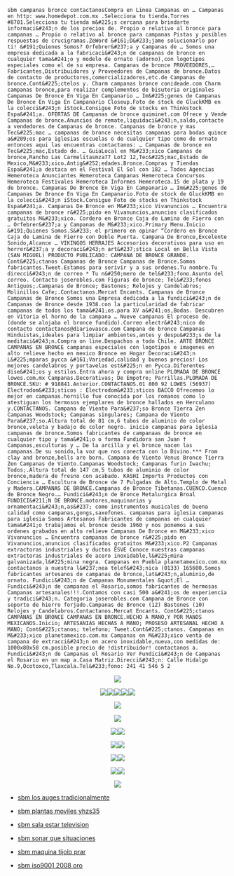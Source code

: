 
```
sbm campanas bronce contactanosCompra en Linea Campanas en … Campanas en http: www.homedepot.com.mx .Selecciona tu tienda.Torres #8701.Selecciona tu tienda m&#225;s cercana para brindarte informaci&#243;n de los precios de. Propio o relativo al bronce para campanas … Propio o relativo al bronce para campanas Pistas y posibles respuestas de crucigramas.ZeWord &#161;D&#233;jame solucionarlo por ti! &#191;Quienes Somos? Orfebrer&#237;a y Campanas de … Somos una empresa dedicada a la fabricaci&#243;n de campanas de bronce en cualquier tama&#241;o y modelo de ornato (adorno),con logotipos especiales como el de su empresa. Campanas de bronce PROVEEDORES,… Fabricantes,Distribuidores y Proveedores de Campanas de bronce.Datos de contacto de productores,comercializadores,etc.de Campanas de bronce.Cont&#225;ctelos y. Charm campanas bronce conideade.com Charm campanas bronce,para realizar complementos de bisuteria originales Campanas De Bronce En Viga En Campanario … Im&#225;genes de Campanas De Bronce En Viga En Campanario Closeup.Foto de stock de GluckKMB en la colecci&#243;n iStock.Consigue Foto de stocks en Thinkstock Espa&#241;a. OFERTAS DE Campanas de bronce quiminet.com Ofrece y Vende Campanas de bronce.Anuncios de remate,liquidaci&#243;n,saldo,contacte a vendedores de Campanas de bronce. Campanas de bronce y mas Tec&#225;mac … campanas de bronce necesitas campanas para bodas quince a&#209;os para iglesias escuelas o de cualquier tipo como de ornato entonces aqui las encuentras contactanos: … Campanas de bronce en Tec&#225;mac,Estado de. … GuiaLocal en M&#233;xico Campanas de bronce,Rancho Las Carmelitasmza77 Lot2 12,Tec&#225;mac,Estado de Mexico,M&#233;xico.Antig&#252;edades.Bronce.Compras y Tiendas Espa&#241;a destaca en el Festival El Sol con 182 … Todos Agencias Hemeroteca Anunciantes Hemeroteca Campanas Hemeroteca Concursos Hemeroteca Festivales Hemeroteca Informes Hemeroteca.15 de plata y 19 de bronce. Campanas De Bronce En Viga En Campanario … Im&#225;genes de Campanas De Bronce En Viga En Campanario.Foto de stock de GluckKMB en la colecci&#243;n iStock.Consigue Foto de stocks en Thinkstock Espa&#241;a. Campanas De Bronce en M&#233;xico Vivanuncios … Encuentra campanas de bronce r&#225;pido en Vivanuncios,anuncios clasificados gratuitos M&#233;xico. Cordero en Bronce Caja de Lamina de Fierro con … Orfebrer&#237;a y Campanas de M&#233;xico.Primary Menu.Inicio &#191;Quienes Somos.S&#233; el primero en opinar “Cordero en Bronce Caja de Lamina de Fierro con Doble Puerta. Campana De Bronce,Excelente Sonido,Alcance … VIKINGOS HERRAJES Accesorios decorativos para uso en herrer&#237;a y decoraci&#243;n art&#237;stica Local en Bella Vista (SAN MIGUEL) PRODUCTO PUBLICADO: CAMPANA DE BRONCE GRANDE. Cont&#225;ctanos Campanas de Bronce Campanas de Bronce.Somos fabricantes.Tweet.Estamos para serivir y a sus ordenes.Tu nombre.Tu direcci&#243;n de correo * Tu n&#250;mero de tel&#233;fono.Asunto del correo. Contacto joserobles.com Figuras de bronce; Tel&#233;fonos Antiguos;.Campanas de Bronce; Bastones; Relojes y Candelabros; Molinillos Cafe;.Contactanos.Mercat Encants. Campanas de Bronce Campanas de Bronce Somos una Empresa dedicada a la fundici&#243;n de Campanas de Bronce desde 1938.con la particularidad de fabricar campanas de todos los tama&#241;os.para XV a&#241;os,Bodas. Descubren en Vitoria el horno de la campana … Nueve campanas El proceso de.(donde se alojaba el bronce fundido).Correo electr&#243;nico de contacto contactanos@diariovasco.com Campana de bronce Campanas Hinduistas,ideales para limpiar ambientes,antes y despu&#233;s de la meditaci&#243;n.Compra on line.Despachos a todo Chile. ARTE BRONCE CAMPANAS EN BRONCE campanas especiales con logotipos e imagenes en alto relieve hecho en mexico Bronce en Hogar Decoraci&#243;n L&#225;mparas pycca &#161;Variedad,calidad y buenos precios! Los mejores candelabros y portavelas est&#225;n en Pycca.Diferentes dise&#241;os y estilos.Entra ahora y compra online PLOMADA DE BRONCE lowes.com.mx Campanas.Decorativas; De Empotre; Parrillas.PLOMADA DE BRONCE.SKU: # 918841.Anterior.CONTACTANOS.01 800 92 LOWES (56937) Electrodom&#233;sticos : Electrodom&#233;sticos BACCO Ofrecemos lo mejor en campanas.hornillo fue conocida por los romanos como lo atestiguan los hermosos ejemplares de bronce hallados en Herculano y.CONTACTANOS. Campana de Viento Para&#237;so Bronce Tierra Zen Campanas Woodstock; Campanas singulares; Campana de Viento Para&#237;so.Altura total de 81 cm,6 tubos de aluminio de color bronce,veleta y badajo de color negro. inicio campanas para iglesia campanas de bronce.Somos fabricantes de campanaas de bronce en cualquier tipo y tama&#241;o o forma Fundidora san Juan † Campanas,esculturas y … De la arcilla y el bronce nacen las campanas.De su sonido,la voz que nos conecta con lo Divino.*** From clay and bronze,bells are born. Campana de Viento Venus Bronce Tierra Zen Campanas de Viento.Campanas Woodstock; Campanas furin Iwachu; Todos;.Altura total de 147 cm,5 tubos de aluminio de color bronce,madera de fresno con acabado. KASHI Imports Productos con Conciencia … Escultura de Bronce de 7 Pulgadas de Alto.Templo de Metal y Madera.CAMPANAS DE BRONCE.Campanas de Bronce Tibetanas.CUENCO.Cuenco de Bronce Negro.… Fundici&#243;n de Bronce Metalurgica Broal FUNDICI&#211;N DE BRONCE.motores,maquinarias y ornamentaci&#243;n,as&#237; como instrumentos musicales de buena calidad como campanas,gongs,saxofones. campanas para iglesia campanas para iglesia Somos Artesanos Fabricantes de campanas en cualquier tama&#241;o trabajamos el bronce desde 1960 y nos ponemos a sus ordenes grabados en alto relieve Campanas De Bronce en M&#233;xico Vivanuncios … Encuentra campanas de bronce r&#225;pido en Vivanuncios,anuncios clasificados gratuitos M&#233;xico.P2 Campanas extractoras industriales y ductos ESVE Conoce nuestras campanas extractoras industriales de acero inoxidable,l&#225;mina galvanizada,l&#225;mina negra. Campanas en Puebla planetamexico.com.mx contactanos a nuestra l&#237;nea telef&#243;nica (0133) 165600.Somos fabricantes artesanos de campanas de bronce,lat&#243;n,aluminio,de ornato. Fundici&#243;n de Campanas Monumentales &quot;El … Fundici&#243;n de campanas el Rosario,somos fabricantes de hermosas Campanas artesanales!!!.Contamos con casi 500 a&#241;os de experiencia y tradici&#243;n. Categoria joserobles.com Campana de Bronce con soporte de hierro forjado.Campanas de Bronce (12) Bastones (10) Relojes y Candelabros.Contactanos.Mercat Encants. Cont&#225;ctanos CAMPANAS EN BRONCE CAMPANAS EN BRONCE.HECHO A MANO,Y POR MANOS MEXICANOS.Inicio; ARTESANIAS HECHAS A MANO; PROSESO ARTESANAL HECHO A MANO; Cont&#225;ctanos; telefono; Tweet.Cont&#225;ctanos. Campanas en M&#233;xico planetamexico.com.mx Campanas en M&#233;xico venta de campana de extracci&#243;n en acero inoxidable,nueva,con medidas de: 1000x80x50 cm.posible precio de !distribuidor! contactanos a. Fundici&#243;n de Campanas el Rosario Ver Fundici&#243;n de Campanas el Rosario en un map a.Casa Matriz.Direcci&#243;n: Calle Hidalgo No.9,Ocotoxco,Tlaxcala.Tel&#233;fono: 241 41 546 5 2 
```

<div align="center">

<a href="https://es-crusher.shibang-china.com/github&k=sbm+campanas+bronce+contactanos"><img src="https://static.shibang-china.com/es/crusher/logo.jpg"></a>

<a href="https://es-crusher.shibang-china.com/github&k=sbm+campanas+bronce+contactanos"><img src="https://static.shibang-china.com/es/crusher/index.jpg"></a><a href="https://es-crusher.shibang-china.com/material.htmlgithub&k=sbm+campanas+bronce+contactanos"><img src="https://static.shibang-china.com/es/crusher/material.jpg"></a><a href="https://es-crusher.shibang-china.com/application.htmlgithub&k=sbm+campanas+bronce+contactanos"><img src="https://static.shibang-china.com/es/crusher/application.jpg"></a><a href="https://es-crusher.shibang-china.com/aboutus.htmlgithub&k=sbm+campanas+bronce+contactanos"><img src="https://static.shibang-china.com/es/crusher/aboutus.jpg"></a><a href="https://es-crusher.shibang-china.com/contact.htmlgithub&k=sbm+campanas+bronce+contactanos"><img src="https://static.shibang-china.com/es/crusher/contact.jpg"></a>

<a href="https://es-crusher.shibang-china.com/github&k=sbm+campanas+bronce+contactanos"><img src="https://static.shibang-china.com/es/crusher/banner.jpg"></a>

<a href="https://swt.shibang-china.com/github&k=sbm+campanas+bronce+contactanos"><img src="https://static.shibang-china.com/es/crusher/text.jpg"></a>

<a href="https://swt.shibang-china.com/github&k=sbm+campanas+bronce+contactanos"><img src="https://static.shibang-china.com/es/crusher/chat.jpg"></a><a href="https://es-crusher.shibang-china.com/contact.htmlgithub&k=sbm+campanas+bronce+contactanos"><img src="https://static.shibang-china.com/es/crusher/message.jpg"></a>

<a href="https://es-crusher.shibang-china.com/products/pe.htmlgithub&k=sbm+campanas+bronce+contactanos"><img src="https://static.shibang-china.com/es/crusher/pe.jpg"></a><a href="https://es-crusher.shibang-china.com/products/pf.htmlgithub&k=sbm+campanas+bronce+contactanos"><img src="https://static.shibang-china.com/es/crusher/pf.jpg"></a>

<a href="https://es-crusher.shibang-china.com/products/hpt.htmlgithub&k=sbm+campanas+bronce+contactanos"><img src="https://static.shibang-china.com/es/crusher/hpt.jpg"></a><a href="https://es-crusher.shibang-china.com/products/vsi.htmlgithub&k=sbm+campanas+bronce+contactanos"><img src="https://static.shibang-china.com/es/crusher/vsi.jpg"></a>

<a href="https://es-crusher.shibang-china.com/products/klv.htmlgithub&k=sbm+campanas+bronce+contactanos"><img src="https://static.shibang-china.com/es/crusher/klv.jpg"></a><a href="https://es-crusher.shibang-china.com/products/portable.htmlgithub&k=sbm+campanas+bronce+contactanos"><img src="https://static.shibang-china.com/es/crusher/portable.jpg"></a>

<a href="https://swt.shibang-china.com/github&k=sbm+campanas+bronce+contactanos"><img src="https://static.shibang-china.com/es/crusher/case.jpg"></a>

</div>


* [sbm los auges tradicionalmente](sbm%20los%20auges%20tradicionalmente.md)

* [sbm plantas moviles yhzs35](sbm%20plantas%20moviles%20yhzs35.md)

* [sbm sala estar television](sbm%20sala%20estar%20television.md)

* [sbm sonar que situaciones](sbm%20sonar%20que%20situaciones.md)

* [sbm maquina tijolo prar](sbm%20maquina%20tijolo%20prar.md)

* [sbm iso9001 2008 oro](sbm%20iso9001%202008%20oro.md)